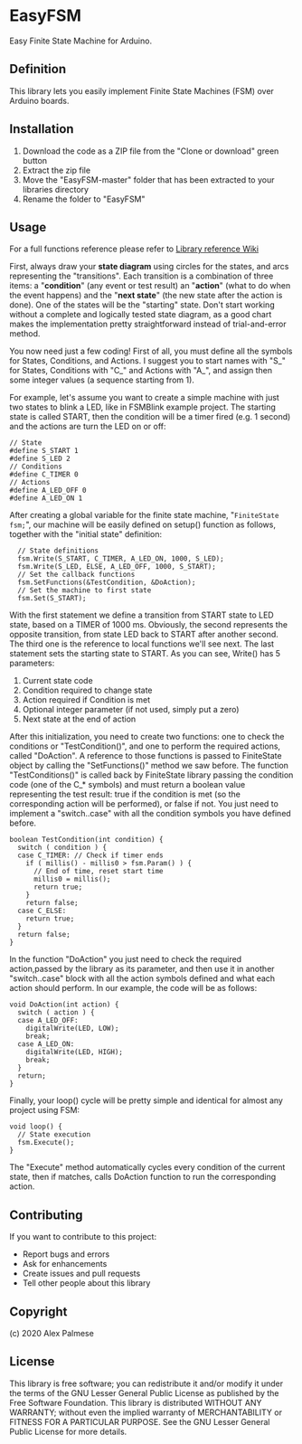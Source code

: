# EasyFSM
Easy Finite State Machine for Arduino.
## Definition
This library lets you easily implement Finite State Machines (FSM) over Arduino boards.
## Installation
1) Download the code as a ZIP file from the "Clone or download" green button
2) Extract the zip file
3) Move the "EasyFSM-master" folder that has been extracted to your libraries directory
4) Rename the folder to "EasyFSM"
## Usage
For a full functions reference please refer to [Library reference Wiki](https://github.com/dotto59/EasyFSM/wiki/Library-Reference)

First, always draw your **state diagram** using circles for the states, and arcs representing the "transitions". Each transition is a combination of three items: a "**condition**" (any event or test result) an "**action**" (what to do when the event happens) and the "**next state**" (the new state after the action is done). One of the states will be the "starting" state. Don't start working without a complete and logically tested state diagram, as a good chart makes the implementation pretty straightforward instead of trial-and-error method.

You now need just a few coding! First of all, you must define all the symbols for States, Conditions, and Actions. I suggest you to start names with "S_" for States, Conditions with "C_" and Actions with "A_", and assign then some integer values (a sequence starting from 1).

For example, let's assume you want to create a simple machine with just two states to blink a LED, like in FSMBlink example project. The starting state is called START, then the condition will be a timer fired (e.g. 1 second) and the actions are turn the LED on or off:
```
// State
#define S_START 1
#define S_LED 2
// Conditions
#define C_TIMER 0
// Actions
#define A_LED_OFF 0
#define A_LED_ON 1
```
After creating a global variable for the finite state machine, "``FiniteState fsm;``", our machine will be easily defined on setup() function as follows, together with the "initial state" definition:
```
  // State definitions
  fsm.Write(S_START, C_TIMER, A_LED_ON, 1000, S_LED);
  fsm.Write(S_LED, ELSE, A_LED_OFF, 1000, S_START);
  // Set the callback functions
  fsm.SetFunctions(&TestCondition, &DoAction);
  // Set the machine to first state
  fsm.Set(S_START);
```
With the first statement we define a transition from START state to LED state, based on a TIMER of 1000 ms. Obviously, the second represents the opposite transition, from state LED back to START after another second. The third one is the reference to local functions we'll see next. The last statement sets the starting state to START.
As you can see, Write() has 5 parameters:
1) Current state code
2) Condition required to change state
3) Action required if Condition is met
4) Optional integer parameter (if not used, simply put a zero)
5) Next state at the end of action

After this initialization, you need to create two functions: one to check the conditions or "TestCondition()", and one to perform the required actions, called "DoAction". A reference to those functions is passed to FiniteState object by calling the "SetFunctions()" method we saw before.
The function "TestConditions()" is called back by FiniteState library passing the condition code (one of the C_* symbols) and must  return a boolean value representing the test result: true if the condition is met (so the corresponding action will be performed), or false if not. You just need to implement a "switch..case" with all the condition symbols you have defined before.
```
boolean TestCondition(int condition) {
  switch ( condition ) {
  case C_TIMER: // Check if timer ends
    if ( millis() - millis0 > fsm.Param() ) {
      // End of time, reset start time
      millis0 = millis();
      return true;
    }
    return false;
  case C_ELSE:
    return true;
  }
  return false;
}
```
In the function "DoAction" you just need to check the required action,passed by the library as its parameter, and then use it in another "switch..case" block with all the action symbols defined and what each action should perform.
In our example, the code will be as follows:
```
void DoAction(int action) {
  switch ( action ) {
  case A_LED_OFF:
    digitalWrite(LED, LOW);
    break;
  case A_LED_ON:
    digitalWrite(LED, HIGH);
    break;
  }
  return;
}
```
Finally, your loop() cycle will be pretty simple and identical for almost any project using FSM:
```
void loop() {
  // State execution
  fsm.Execute();
}
```
The "Execute" method automatically cycles every condition of the current state, then if matches, calls DoAction function to run the corresponding action.

## Contributing
If you want to contribute to this project:
* Report bugs and errors
* Ask for enhancements
* Create issues and pull requests
* Tell other people about this library
## Copyright
(c) 2020 Alex Palmese
## License
This library is free software; you can redistribute it and/or modify it under the terms of the GNU Lesser General Public License as published by the Free Software Foundation.
This library is distributed WITHOUT ANY WARRANTY; without even the implied warranty of MERCHANTABILITY or FITNESS FOR A PARTICULAR PURPOSE.  See the GNU Lesser General Public License for more details. 
